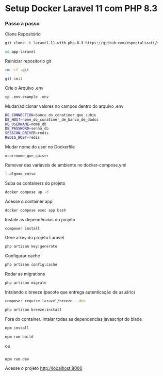 
# Setup Docker Laravel 11 com PHP 8.3

### Passo a passo
Clone Repositório
```sh
git clone -b laravel-11-with-php-8.3 https://github.com/especializati/setup-docker-laravel.git app-laravel
```
```sh
cd app-laravel
```

Reiniciar repositorio git
```sh
rm -rf .git
```
```sh
git init
```

Crie o Arquivo .env
```sh
cp .env.example .env
```

Mudar/adicionar valores no campos dentro do arquivo .env
```sh
DB_CONNECTION=banco_do_conatiner_que_subiu
DB_HOST=nome_do_conatiner_de_banco_de_dados
DB_USERNAME=nome_db
DB_PASSWORD=senha_db
SESSION_DRIVER=redis
REDIS_HOST=redis
```

Mudar nome do user no Dockerfile
```sh
user=nome_que_quiser
```

Remover das variaveis de ambiente no docker-compose.yml
```sh
:-alguma_coisa
```

Suba os containers do projeto
```sh
docker compose up -d
```

Acesse o container app
```sh
docker compose exec app bash
```


Instale as dependências do projeto
```sh
composer install
```

Gere a key do projeto Laravel
```sh
php artisan key:generate
```

Configurar cache
```sh
php artisan config:cache
```

Rodar as migrations
```sh
php artisan migrate
```

Intalando o breeze (pacote que entrega autenticação de usuário)
```sh
composer require laravel/breeze --dev
```
```sh
php artisan breeze:install
```

Fora do container. Intalar todas as dependencias javascript do blade
```sh
npm install
```
```sh
npm run build
```
ou
```sh

npm run dev
```

Acesse o projeto
[http://localhost:8000](http://localhost:8000)
